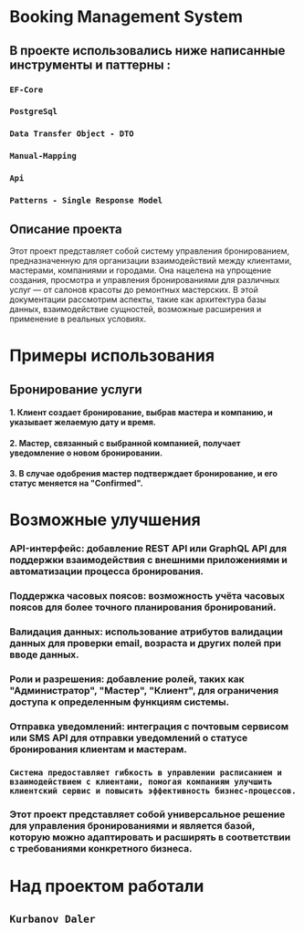 # Booking Management System

## В проекте использовались ниже написанные инструменты и паттерны :
### `EF-Core`
### `PostgreSql`
### `Data Transfer Object - DTO`
### `Manual-Mapping`
### `Api`
### `Patterns - Single Response Model`

## Описание проекта

Этот проект представляет собой систему управления бронированием, предназначенную для организации взаимодействий между клиентами, мастерами, компаниями и городами. Она нацелена на упрощение создания, просмотра и управления бронированиями для различных услуг — от салонов красоты до ремонтных мастерских. В этой документации рассмотрим аспекты, такие как архитектура базы данных, взаимодействие сущностей, возможные расширения и применение в реальных условиях.

# Примеры использования
## Бронирование услуги
#### 1. Клиент создает бронирование, выбрав мастера и компанию, и указывает желаемую дату и время.
#### 2. Мастер, связанный с выбранной компанией, получает уведомление о новом бронировании.
#### 3. В случае одобрения мастер подтверждает бронирование, и его статус меняется на "Confirmed".

# Возможные улучшения
### API-интерфейс: добавление REST API или GraphQL API для поддержки взаимодействия с внешними приложениями и автоматизации процесса бронирования.
### Поддержка часовых поясов: возможность учёта часовых поясов для более точного планирования бронирований.
### Валидация данных: использование атрибутов валидации данных для проверки email, возраста и других полей при вводе данных.
### Роли и разрешения: добавление ролей, таких как "Администратор", "Мастер", "Клиент", для ограничения доступа к определенным функциям системы.
### Отправка уведомлений: интеграция с почтовым сервисом или SMS API для отправки уведомлений о статусе бронирования клиентам и мастерам.


### `Система предоставляет гибкость в управлении расписанием и взаимодействием с клиентами, помогая компаниям улучшить клиентский сервис и повысить эффективность бизнес-процессов.`

### Этот проект представляет собой универсальное решение для управления бронированиями и является базой, которую можно адаптировать и расширять в соответствии с требованиями конкретного бизнеса.

# Над проектом работали 
## `Kurbanov Daler`
